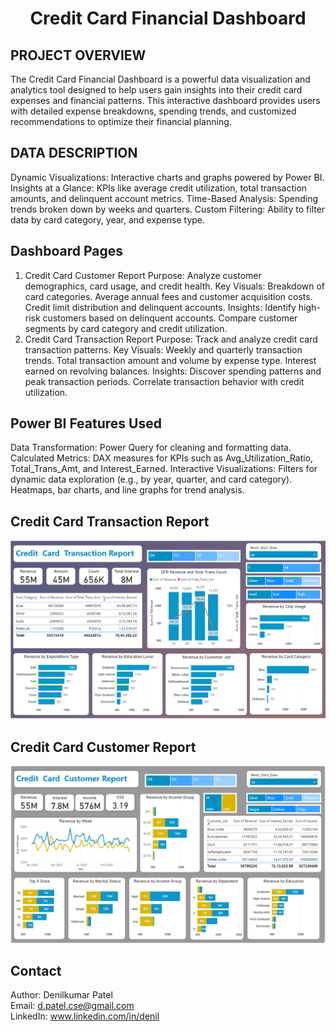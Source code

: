 <h1><p align = "center"> Credit Card Financial Dashboard</p></h1>

## PROJECT OVERVIEW
The Credit Card Financial Dashboard is a powerful data visualization and analytics tool designed to help users gain insights into their credit card expenses and financial patterns. This interactive dashboard provides users with detailed expense breakdowns, spending trends, and customized recommendations to optimize their financial planning.

## DATA DESCRIPTION
Dynamic Visualizations: Interactive charts and graphs powered by Power BI.
Insights at a Glance: KPIs like average credit utilization, total transaction amounts, and delinquent account metrics.
Time-Based Analysis: Spending trends broken down by weeks and quarters.
Custom Filtering: Ability to filter data by card category, year, and expense type.

## Dashboard Pages
1. Credit Card Customer Report
Purpose: Analyze customer demographics, card usage, and credit health.
Key Visuals:
Breakdown of card categories.
Average annual fees and customer acquisition costs.
Credit limit distribution and delinquent accounts.
Insights:
Identify high-risk customers based on delinquent accounts.
Compare customer segments by card category and credit utilization.
2. Credit Card Transaction Report
Purpose: Track and analyze credit card transaction patterns.
Key Visuals:
Weekly and quarterly transaction trends.
Total transaction amount and volume by expense type.
Interest earned on revolving balances.
Insights:
Discover spending patterns and peak transaction periods.
Correlate transaction behavior with credit utilization.

## Power BI Features Used
Data Transformation: Power Query for cleaning and formatting data.
Calculated Metrics: DAX measures for KPIs such as Avg_Utilization_Ratio, Total_Trans_Amt, and Interest_Earned.
Interactive Visualizations:
Filters for dynamic data exploration (e.g., by year, quarter, and card category).
Heatmaps, bar charts, and line graphs for trend analysis.

## Credit Card Transaction Report
![image](https://github.com/Denilkumar-Patel/Credit_Card_Financial_Dashboard/blob/main/Screenshots/Credi%20Card%20Transaction%20Report.png)

## Credit Card Customer Report
![image](https://github.com/Denilkumar-Patel/Credit_Card_Financial_Dashboard/blob/main/Screenshots/Credit%20Card%20Customer%20Report.png)
 
## Contact
Author: Denilkumar Patel<br>
Email: d.patel.cse@gmail.com<br>
LinkedIn: www.linkedin.com/in/denil
